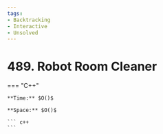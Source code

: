 ```yaml
---
tags:
- Backtracking
- Interactive
- Unsolved
---
```



# 489. Robot Room Cleaner

=== "C++"

    **Time:** $O()$

    **Space:** $O()$

    ``` c++
    ```
